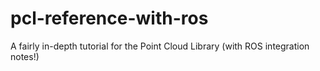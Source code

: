 # pcl-reference-with-ros
A fairly in-depth tutorial for the Point Cloud Library (with ROS integration notes!)
